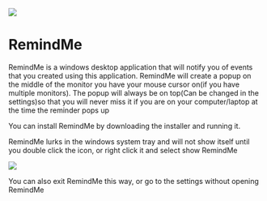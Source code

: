 ![](http://i.imgur.com/jRNzEVV.png)

# RemindMe
RemindMe is a windows desktop application that will notify you of events that you created using this application. RemindMe will create a popup on the middle of the monitor you have your mouse cursor on(if you have multiple monitors). The popup will always be on top(Can be changed in the settings)so that you will never miss it if you are on your computer/laptop at the time the reminder pops up

You can install RemindMe by downloading the installer and running it.

RemindMe lurks in the windows system tray and will not show itself until you double click the icon, or right click it and select show RemindMe


![](http://i.imgur.com/TzSCXmr.png)

You can also exit RemindMe this way, or go to the settings without opening RemindMe
